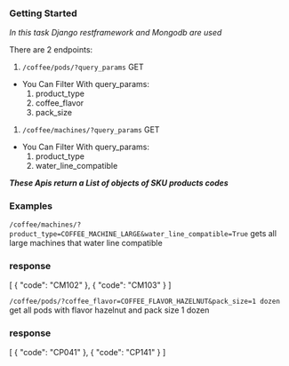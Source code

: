 ### Getting Started
_In this task Django restframework and Mongodb are used_

There are 2 endpoints:
1. ```/coffee/pods/?query_params``` GET
  * You Can Filter With query_params:
    1. product_type
    1. coffee_flavor
    1. pack_size
1. ```/coffee/machines/?query_params``` GET
  * You Can Filter With query_params:
    1. product_type
    1. water_line_compatible
    
__*These Apis return a List of objects of SKU products codes*__
### Examples

```/coffee/machines/?product_type=COFFEE_MACHINE_LARGE&water_line_compatible=True```
gets all large machines that water line compatible

### response
[
    {
        "code": "CM102"
    },
    {
        "code": "CM103"
    }
]

```/coffee/pods/?coffee_flavor=COFFEE_FLAVOR_HAZELNUT&pack_size=1 dozen```
get all pods with flavor hazelnut and pack size 1 dozen

### response
[
    {
        "code": "CP041"
    },
    {
        "code": "CP141"
    }
]